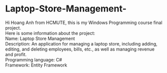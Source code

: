 # Laptop-Store-Management-
Hi Hoang Anh from HCMUTE, this is my Windows Programming course final project.<br />
Here is some information about the project:<br />
Name: Laptop Store Management<br />
Description: An application for managing a laptop store, including adding, editing, and deleting employees, bills, etc., as well as managing revenue and profit.<br />
Programming language: C#<br />
Framework: Entity Framework<br />
